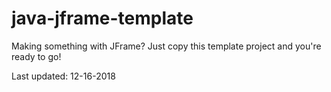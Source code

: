 # java-jframe-template
Making something with JFrame? Just copy this template project and you're ready to go!

Last updated: 12-16-2018
